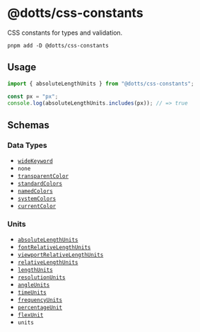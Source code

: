 # @dotts/css-constants

CSS constants for types and validation.

```shell
pnpm add -D @dotts/css-constants
```

## Usage
```ts
import { absoluteLengthUnits } from "@dotts/css-constants";

const px = "px";
console.log(absoluteLengthUnits.includes(px)); // => true
```

## Schemas

### Data Types
- [`wideKeyword`](https://developer.mozilla.org/en-US/docs/Web/CSS/CSS_Types#css-wide_keywords)
- `none`
- [`transparentColor`](https://developer.mozilla.org/en-US/docs/Web/CSS/named-color#transparent)
- [`standardColors`](https://developer.mozilla.org/en-US/docs/Web/CSS/named-color)
- [`namedColors`](https://developer.mozilla.org/en-US/docs/Web/CSS/named-color)
- [`systemColors`](https://developer.mozilla.org/en-US/docs/Web/CSS/system-color)
- [`currentColor`](https://developer.mozilla.org/en-US/docs/Web/CSS/color_value#currentcolor_keyword)

### Units
- [`absoluteLengthUnits`](https://developer.mozilla.org/en-US/docs/Web/CSS/length#absolute_length_units)
- [`fontRelativeLengthUnits`](https://developer.mozilla.org/en-US/docs/Web/CSS/length#relative_length_units)
- [`viewportRelativeLengthUnits`](https://developer.mozilla.org/en-US/docs/Web/CSS/length#relative_length_units)
- [`relativeLengthUnits`](https://developer.mozilla.org/en-US/docs/Web/CSS/length#relative_length_units)
- [`lengthUnits`](https://developer.mozilla.org/en-US/docs/Web/CSS/length)
- [`resolutionUnits`](https://developer.mozilla.org/en-US/docs/Web/CSS/resolution)
- [`angleUnits`](https://developer.mozilla.org/en-US/docs/Web/CSS/angle)
- [`timeUnits`](https://developer.mozilla.org/en-US/docs/Web/CSS/time)
- [`frequencyUnits`](https://developer.mozilla.org/en-US/docs/Web/CSS/frequency)
- [`percentageUnit`](https://developer.mozilla.org/en-US/docs/Web/CSS/percentage)
- [`flexUnit`](https://developer.mozilla.org/en-US/docs/Web/CSS/flex_value)
- `units`